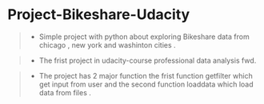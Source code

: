# Project-Bikeshare-Udacity
 >- Simple project with python about exploring Bikeshare data from  chicago , new york and washinton cities .
 
 >- The frist project in udacity-course professional data analysis fwd. 
 
 >- The project has 2 major function the frist function getfilter which get input from user and the second function loaddata which load data from files .
 
